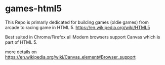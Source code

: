 # games-html5

This Repo is primarly dedicated for building games (oldie games) from arcade to racing game in HTML 5.
https://en.wikipedia.org/wiki/HTML5


Best suited in Chrome/Firefox
all Modern browsers support Canvas which is part of HTML 5.

more details on https://en.wikipedia.org/wiki/Canvas_element#Browser_support
